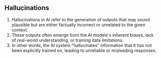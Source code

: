 ## Hallucinations
1. Hallucinations in AI refer to the generation of outputs that may sound plausible but are either factually incorrect or unrelated to the given context.
2. These outputs often emerge from the AI models's inherent biases, lack of real-world understanding, or training data limitations.
3. In other words, the AI system "hallucinates" information that it has not been explicitly trained on, leading to unreliable or misleading responses.
